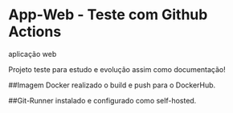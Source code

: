 
# App-Web -  Teste com Github Actions
aplicação web

Projeto teste para estudo e evolução assim como documentação!


##Imagem Docker
realizado o build e push para o DockerHub.

##Git-Runner
instalado e configurado como self-hosted.

